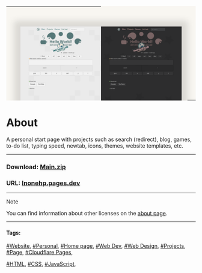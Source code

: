 <!-- README.md v.1.8.0 -->
  
![page with a light and dark theme and theme settings](/img/github-banner-settings.png)  
  
# About

A personal start page with projects such as search (redirect), blog, games, to-do list, typing speed, newtab, icons, themes, website templates, etc.
  
---
  
### Download: [Main.zip](https://github.com/inonehp/inonehp.pages.dev/archive/refs/heads/main.zip)  
### URL: [Inonehp.pages.dev](https://inonehp.pages.dev/)  
  
---
  
> [!NOTE]
> You can find information about other licenses on the [about page](https://inonehp.pages.dev/about.html#license).
  
---
   
#### Tags:  
[#Website](https://github.com/topics/website),
[#Personal](https://github.com/topics/personal),
[#Home page](https://github.com/topics/homepage),
[#Web Dev](https://github.com/topics/webdev),
[#Web Design](https://github.com/topics/webdesign), 
[#Projects](https://github.com/topics/projects),
[#Page](https://github.com/topics/page),
[#Cloudflare Pages](https://github.com/topics/cloudflare-pages),
  
[#HTML](https://github.com/topics/HTML),
[#CSS](https://github.com/topics/css),
[#JavaScript](https://github.com/topics/javascript),



